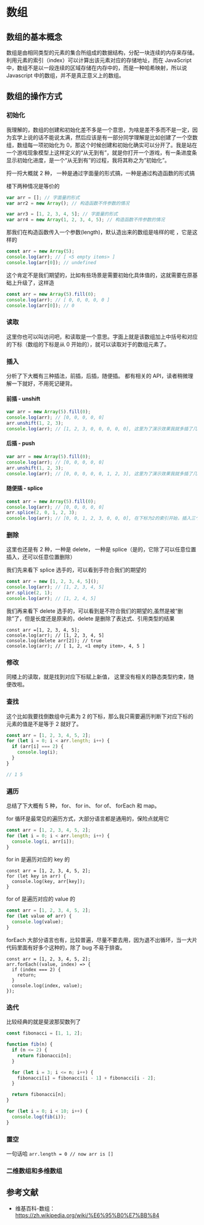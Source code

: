# 数组

## 数组的基本概念

数组是由相同类型的元素的集合所组成的数据结构，分配一块连续的内存来存储。利用元素的索引（index）可以计算出该元素对应的存储地址，而在 JavaScript 中，数组不是以一段连续的区域存储在内存中的，而是一种哈希映射，所以说 Javascript 中的数组，并不是真正意义上的数组。

## 数组的操作方式

### 初始化

我理解的，数组的创建和初始化差不多是一个意思，为啥是差不多而不是一定，因为玄学上说的话不能说太满，然后应该是有一部分同学理解是比如创建了一个空数组，数组每一项初始化为 0，那这个时候创建和初始化确实可以分开了。我是站在一个游戏现象模型上这样定义的“从无到有”，就是你打开一个游戏，有一条进度条显示初始化进度，是一个“从无到有”的过程，我将其称之为“初始化”。

捋一捋大概就 2 种， 一种是通过字面量的形式搞，一种是通过构造函数的形式搞

楼下两种情况是等价的

```javascript
var arr = []; // 字面量的形式
var arr2 = new Array(); // 构造函数不传参数的情况

var arr3 = [1, 2, 3, 4, 5]; // 字面量的形式
var arr4 = new Array(1, 2, 3, 4, 5); // 构造函数不传参数的情况
```

那我们在构造函数传入一个参数(length)，默认造出来的数组是啥样的呢 ，它是这样的

```javascript
const arr = new Array(5);
console.log(arr); // [ <5 empty items> ]
console.log(arr[0]); // undefined
```

这个肯定不是我们期望的，比如有些场景是需要初始化具体值的，这就需要在原基础上升级了，这样造

```javascript
const arr = new Array(5).fill(0);
console.log(arr); // [ 0, 0, 0, 0, 0 ]
console.log(arr[0]); // 0
```

### 读取

这里你也可以叫访问吧，和读取是一个意思。字面上就是该数组加上中括号和对应的下标（数组的下标是从 0 开始的），就可以读取对于的数组元素了。

### 插入

分析了下大概有三种插法，前插，后插，随便插。 都有相关的 API，读者稍微理解一下就好，不用死记硬背。

#### 前插 - unshift

```javascript
var arr = new Array(5).fill(0);
console.log(arr); // [0, 0, 0, 0, 0]
arr.unshift(1, 2, 3);
console.log(arr); // [1, 2, 3, 0, 0, 0, 0, 0], 这里为了演示效果我就多插了几下
```

#### 后插 - push

```javascript
var arr = new Array(5).fill(0);
console.log(arr); // [0, 0, 0, 0, 0]
arr.unshift(1, 2, 3);
console.log(arr); // [0, 0, 0, 0, 0, 1, 2, 3], 这里为了演示效果我就多插了几下
```

#### 随便插 - splice

```javascript
const arr = new Array(5).fill(0);
console.log(arr); // [0, 0, 0, 0, 0]
arr.splice(2, 0, 1, 2, 3);
console.log(arr); // [0, 0, 1, 2, 3, 0, 0, 0], 在下标为2的索引开始，插入三个元素1， 2， 3
```

### 删除

这里也还是有 2 种，一种是 delete， 一种是 splice（是的，它除了可以任意位置插入，还可以任意位置删除）

我们先来看下 splice 选手的，可以看到手符合我们的期望的

```javascript
const arr = new [1, 2, 3, 4, 5]();
console.log(arr); // [1, 2, 3, 4, 5]
arr.splice(2, 1);
console.log(arr); // [1, 2, 4, 5]
```

我们再来看下 delete 选手的，可以看到是不符合我们的期望的,虽然是被“删除”了，但是长度还是原来的，delete 是删除了表达式、引用类型的结果

```
const arr =[1, 2, 3, 4, 5];
console.log(arr); // [1, 2, 3, 4, 5]
console.log(delete arr[2]); // true
console.log(arr); // [ 1, 2, <1 empty item>, 4, 5 ]
```

### 修改

同楼上的读取，就是找到对应下标赋上新值， 这里没有相关的静态类型约束，随便改啦。

### 查找

这个比如我要找倒数组中元素为 2 的下标，那么我只需要遍历判断下对应下标的元素的值是不是等于 2 就好了。

```javascript
const arr = [1, 2, 3, 4, 5, 2];
for (let i = 0; i < arr.length; i++) {
  if (arr[i] === 2) {
    console.log(i);
  }
}

// 1 5
```

### 遍历

总结了下大概有 5 种， for、 for in、 for of、 forEach 和 map。

for 循环是最常见的遍历方式，大部分语言都是通用的，保险点就用它

```javascript
const arr = [1, 2, 3, 4, 5, 2];
for (let i = 0; i < arr.length; i++) {
  console.log(i, arr[i]);
}
```

for in 是遍历对应的 key 的

```javascipt
const arr = [1, 2, 3, 4, 5, 2];
for (let key in arr) {
  console.log(key, arr[key]);
}
```

for of 是遍历对应的 value 的

```javascript
const arr = [1, 2, 3, 4, 5, 2];
for (let value of arr) {
  console.log(value);
}
```

forEach 大部分语言也有，比较普遍，尽量不要去用，因为退不出循环，当一大片代码里面有好多个这种的，除了 bug 不易于排查。

```
const arr = [1, 2, 3, 4, 5, 2];
arr.forEach((value, index) => {
  if (index === 2) {
    return;
  }
  console.log(index, value);
});

```

### 迭代

比较经典的就是斐波那契数列了

```javascript
const fibonacci = [1, 1, 2];

function fib(n) {
  if (n <= 2) {
    return fibonacci[n];
  }

  for (let i = 3; i <= n; i++) {
    fibonacci[i] = fibonacci[i - 1] + fibonacci[i - 2];
  }

  return fibonacci[n];
}

for (let i = 0; i < 10; i++) {
  console.log(fib(i));
}
```

### 置空

一句话哈 `arr.length = 0 // now arr is []`

### 二维数组和多维数组

## 参考文献

- 维基百科-数组： https://zh.wikipedia.org/wiki/%E6%95%B0%E7%BB%84
